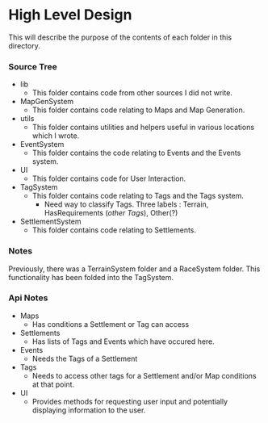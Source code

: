 # High Level Design #
This will describe the purpose of the contents of each folder in this directory.

### Source Tree ###
- lib
	- This folder contains code from other sources I did not write.
- MapGenSystem
	- This folder contains code relating to Maps and Map Generation.
- utils
	- This folder contains utilities and helpers useful in various locations which I wrote.
- EventSystem
	- This folder contains the code relating to Events and the Events system.
- UI
	- This folder contains code for User Interaction. 
- TagSystem
	- This folder contains code relating to Tags and the Tags system. 
		- Need way to classify Tags. Three labels : Terrain, HasRequirements (*other Tags*), Other(?)
- SettlementSystem
	- This folder contains code relating to Settlements.

### Notes ###
Previously, there was a TerrainSystem folder and a RaceSystem folder. This functionality has been folded into the TagSystem.


### Api Notes ###
- Maps
	- Has conditions a Settlement or Tag can access
- Settlements
	- Has lists of Tags and Events which have occured here.
- Events 
	- Needs the Tags of a Settlement
- Tags 
	- Needs to access other tags for a Settlement and/or Map conditions at that point.
- UI
	- Provides methods for requesting user input and potentially displaying information to the user.
